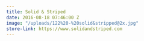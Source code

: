 ```yaml
---
title: Solid & Striped
date: 2016-08-18 07:46:00 Z
image: "/uploads/122%20-%20solid&stripped@2x.jpg"
store-link: https://www.solidandstriped.com
---
```


